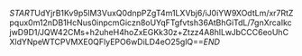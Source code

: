 $START$UdYjrB1Kv9p5lM3VuxQ0dnpPZgT4m1LXVbj6/iJ0iYW9XOdtLm/xr7RtZpqux0m12nDB1HcNus0inpcmGiczn8oUYqFTgfvtsh36AtBhGiTdL/7gnXrcaIkcjwD9D1/JQW42CMs+h2uheH4hoZxEGKk30z+Ztzz4A8hlLwJbCCC6eoUhCXldYNpeWTCPVMXE0QFlyEPO6wDiLD4eO25glQ==$END$